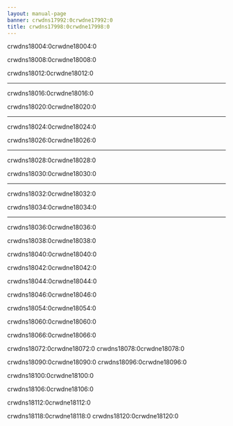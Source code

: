 ```yaml
---
layout: manual-page
banner: crwdns17992:0crwdne17992:0
title: crwdns17998:0crwdne17998:0
---
```


<div class="section-title">crwdns18004:0crwdne18004:0</div>
<div class="section-body">
    <div class="button-action-group">
        <p class="button-action button">crwdns18008:0crwdne18008:0</p>
        <p class="button-action-text">crwdns18012:0crwdne18012:0</p>
    </div>
    <hr>
    <div class="button-action-group">
        <p class="button-action button">crwdns18016:0crwdne18016:0</p>
        <p class="button-action-text">crwdns18020:0crwdne18020:0</p>
    </div>
    <hr>
    <div class="button-action-group">
        <p class="button-action button">crwdns18024:0crwdne18024:0</p>
        <p class="button-action-text">crwdns18026:0crwdne18026:0</p>
    </div>
    <hr>
    <div class="button-action-group">
        <p class="button-action button">crwdns18028:0crwdne18028:0</p>
        <p class="button-action-text">crwdns18030:0crwdne18030:0</p>
    </div>
    <hr>
    <div class="button-action-group">
        <p class="button-action button">crwdns18032:0crwdne18032:0</p>
        <p class="button-action-text">crwdns18034:0crwdne18034:0</p>
    </div>
    <hr>
    <div class="button-action-group">
        <p class="button-action button">crwdns18036:0crwdne18036:0</p>
        <p class="button-action-text">crwdns18038:0crwdne18038:0</p>
    </div>
</div>

<div class="section-title">crwdns18040:0crwdne18040:0</div>
<div class="section-body">
    <p>crwdns18042:0crwdne18042:0</p>
</div>

<div class="section-title">crwdns18044:0crwdne18044:0</div>
<div class="section-body">
    <p>crwdns18046:0crwdne18046:0</p>
</div>

<div class="section-title">crwdns18054:0crwdne18054:0</div>
<div class="section-body">
    <p>crwdns18060:0crwdne18060:0</p>
</div>

<div class="section-title">crwdns18066:0crwdne18066:0</div>
<div class="section-body">
    <p>crwdns18072:0crwdne18072:0 crwdns18078:0crwdne18078:0</p>
</div>

<div class="section-title">crwdns18090:0crwdne18090:0 crwdns18096:0crwdne18096:0</div>
<div class="section-body">
    <p>crwdns18100:0crwdne18100:0</p>
</div>

<div class="section-title">crwdns18106:0crwdne18106:0</div>
<div class="section-body">
    <p>crwdns18112:0crwdne18112:0</p>
    <p>crwdns18118:0crwdne18118:0 crwdns18120:0crwdne18120:0</p>
</div>
